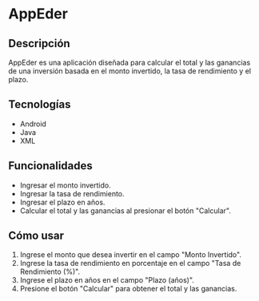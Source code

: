 # AppEder

## Descripción
AppEder es una aplicación diseñada para calcular el total y las ganancias de una inversión basada en el monto invertido, la tasa de rendimiento y el plazo.

## Tecnologías
- Android
- Java
- XML

## Funcionalidades
- Ingresar el monto invertido.
- Ingresar la tasa de rendimiento.
- Ingresar el plazo en años.
- Calcular el total y las ganancias al presionar el botón "Calcular".

## Cómo usar
1. Ingrese el monto que desea invertir en el campo "Monto Invertido".
2. Ingrese la tasa de rendimiento en porcentaje en el campo "Tasa de Rendimiento (%)".
3. Ingrese el plazo en años en el campo "Plazo (años)".
4. Presione el botón "Calcular" para obtener el total y las ganancias.
